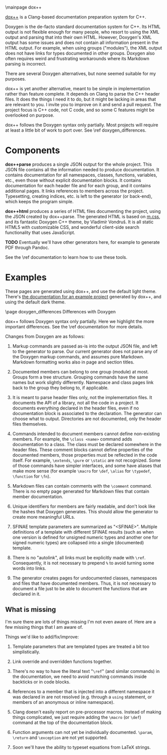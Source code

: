 \mainpage dox++

[dox++](https://github.com/crisluengo/doxpp) is a Clang-based documentation preparation system for C++.

Doxygen is the de-facto standard documentation system for C++. Its HTML output is not
flexible enough for many people, who resort to using the XML output and parsing that
into their own HTML. However, Doxygen's XML output has some issues and does not contain
all information present in the HTML output. For example, when using groups ("modules"),
the XML output does not have links for types documented in other groups. Doxygen also
often requires weird and frustrating workarounds where its Markdown parsing is incorrect.

There are several Doxygen alternatives, but none seemed suitable for my purposes.

dox++ is yet another alternative, meant to be simple in implementation rather than feature
complete. It depends on Clang to parse the C++ header files.
It does the things I need it to do, but it might be lacking in areas that are
relevant to you. I invite you to improve on it and send a pull request. The project focus
is C++ code, not C code, and so some C features might be overlooked on purpose.

dox++ follows the Doxygen syntax only partially. Most projects will require at least
a little bit of work to port over. See \ref doxygen_differences.

# Components

**dox++parse** produces a single JSON output for the whole project. This JSON file contains
all the information needed to produce documentation. It contains documentation for all
namespaces, classes, functions, variables, etc., even those without explicit documentation
blocks. It contains documentation for each header file and for each group, and it contains
additional pages. It links references to members across the project.
Typesetting, creating indices, etc. is left to the generator (or back-end), which keeps
the program simple.

**dox++html** produces a series of HTML files documenting the project, using the
JSON created by dox++parse. The generated HTML is based on [m.css](https://mcss.mosra.cz/),
and its fantastic Doxygen C++ theme, by Vladimír Vondruš. It is all static HTML5 with
customizable CSS, and wonderful client-side search functionality that uses JavaScript.

**TODO** Eventually we'll have other generators here, for example to generate PDF through
Pandoc.

See the \ref documentation to learn how to use these tools.

# Examples

These pages are generated using dox++, and use the default light theme.
There's [the documentation for an example project](example/index.html) generated by dox++,
and using the default dark theme. 


\page doxygen_differences Differences with Doxygen

dox++ follows Doxygen syntax only partially. Here we highlight the more important
differences. See the \ref documentation for more details.

Changes from Doxygen are as follows:

1. Markup commands are passed as-is into the output JSON file, and left to the generator
   to parse. Our current generator does not parse any of the Doxygen markup commands, and
   assumes pure Markdown. Markdown formatting works also in page and section titles.

2. Documented members can belong to one group (module) at most. Groups form a tree structure.
   Grouping commands have the same names but work slightly differently. Namespace and
   class pages link back to the group they belong to, if applicable.

3. It is meant to parse header files only, not the implementation files. It documents the API
   of a library, not all the code in a project. It documents everything declared in the header
   files, even if no documentation block is associated to the declaration. The generator can
   choose what to output. Directories are not documented, only the header files themselves.

4. Commands intended to document members cannot define non-existing members. For example,
   the `\class <name>` command adds documentation to a class. The class must be declared somewhere
   in the header files. These comment blocks cannot define properties of the documented members,
   those properties must be reflected in the code itself. For example, `\extends`, `\pure` or
   `\static` are not recognized. Some of those commands have simpler interfaces, and some have
   aliases that make more sense (for example `\macro` for `\def`, `\alias` for `\typedef`,
   `\function` for `\fn`).

5. Markdown files can contain comments with the `\comment` command. There is no empty page generated
   for Markdown files that contain member documentation.

6. Unique identifiers for members are fairly readable, and don't look like the hashes that
   Doxygen generates. This should allow the generator to create more meaningful URLs.

7. SFINAE template parameters are summarized as "<SFINAE\>". Multiple definitions of a template
   with different SFINAE results (such as when one version is defined for unsigned numeric types
   and another one for signed numeric types) are collapsed into a single (documented) template.

8. There is no "autolink", all links must be explicitly made with `\‍ref`. Consequently, it is
   not necessary to prepend `%` to avoid turning some words into links.

9. The generator creates pages for undocumented classes, namespaces and files that have documented
   members. Thus, it is not necessary to document a file just to be able to document the functions
   that are declared in it.

## What is missing

I'm sure there are lots of things missing I'm not even aware of. Here are a few missing things
that I am aware of.

Things we'd like to add/fix/improve:

1. Template parameters that are templated types are treated a bit too simplistically.

2. Link override and overridden functions together.

3. There's no way to have the literal text "`\‍ref`" (and similar commands) in the documentation,
   we need to avoid matching commands inside backticks or in code blocks.

4. References to a member that is injected into a different namespace it was declared in are not
   resolved (e.g. through a `using` statement, or members of an anonymous or inline namespace).

5. Clang doesn't easily report on pre-processor macros. Instead of making things complicated,
   we just require adding the `\macro` (or `\def`) command at the top of the documentation block.

6. Function arguments can not yet be individually documented. `\param`, `\return` and `\exception`
   are not yet supported.

7. Soon we'll have the ability to typeset equations from LaTeX strings.